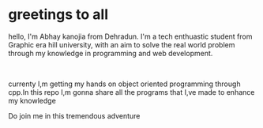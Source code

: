 # greetings to all
<p> hello, I'm Abhay kanojia from Dehradun. I'm a tech enthuastic student from Graphic era hill university, with an aim to solve the real world problem through my knowledge in programming and web development.</p>
<br>
<p>currenty I,m getting my hands on object oriented programming through cpp.In this repo I,m gonna share all the programs that I,ve made to enhance my knowledge</p>
<p>Do join me in this tremendous adventure</p>
